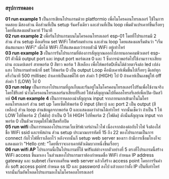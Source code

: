 ### สรุปการทดลอง
**01 run example 1** เป็นการเขียนโปรแกรมด้วย platformio เพื่อไมโครคอนโทรลเลอร์ ใช้ในการทดสอบ มีสองส่วน คือส่วนที่เป็น setup รันครั้งเดียว และส่วนที่เป็น loop เพิ่มตัวแปรเคาท์ขึ้นเรื่อยๆ โดยที่แสดงผลตัวเคาท์ 1วินาที  
**02 run example 2** เพื่อรันโปรแกรมบนไมโครคอนโทรลเลอร์ esp-01 โดยที่โปรแกรมมี 2 ส่วน ส่วน setup คือเตรียม set WiFi ให้พร้อมทำงาน และส่วน loop โดยแสดงผลเริ่มต้นว่า "เริ่มต้นสแกนหา WiFi" เมื่อได้ WiFi ก็ให้แสดงผลว่ารอบตัวมี WiFi อยู่เท่าไหร่  
**03 run example 3** เป็นการรันโปรแกรมที่ต้องการสัญญาณออกไปภายนอกคอมพิวเตอร์ esp-01 ตัวนี้มี output port และ input port พอร์ตเลข 0 และ 1 ซึ่งการนำพอร์ตไปใช้งานเราจะเสียบผ่าน อะแดปเตอร์ สายพอร์ต 0 สีขาว พอร์ต 1 สีเหลือง เพื่อให้พอร์ต0เห็นได้ด้วยตาจึงต่อ led เปล่งแสง โปรแกรมทำหน้าที่ set ให้พอร์ต 0 เป็น output Loop คือนับเคาท์เพิ่มขึ้นไปเรื่อยๆ ดีเลย์ทุก ครึ่งวินาที 500 millisec ถ้าเคาท์เป็นเลขคี่ให้ on ส่งค่า 1 (HIGH) ไป 0 ถ้าเคาท์เป็นเลขคู่ให้ off ส่งค่า 1 (LOW) ไป 0  
**03 run relay** เป็นการเอาโปรแกรมที่ถูกเก็บและรันอยู่ในไมโครคอนโทรลเลอร์ไปรันเพื่อใช้งานจริง โดยใช้รีเลย์ นำไมโครคอนโทรลเลอร์มาเสียบที่รีเลย์ ให้ส่งสัญญาณไปที่คอลโทรลรีเลย์เพื่อเปิด-ปิดสวิทช์
**04 run example 4** เป็นการทดลองนำสัญญาณ input จากภายนอกเข้ามาในไมโครคอนโทรลเลอร์ ส่วน set up โดยเซ็ตให้พอร์ต 0 input (สีขาว) และ port 2 เป็น output (สีเหลือง) ส่วน loop อ่านข้อมูลจากพอร์ต 0 และแสดงผลว่าอ่านได้เท่าไหร่ จากนั้นเช็คว่า ถ้าเป็น 1 ให้ LOW ไปที่พอร์ต 2 (ไฟดับ) ถ้าเป็น 0 ให้ HIGH ไปที่พอร์ต 2 (ไฟติด) ดังนั้นสัญญาณ input จากพอร์ต 0 เป็นตัวควบคุมให้ไฟเปิดหรือปิด  
**05 run wifi** เป็นการทดลองโปรแกรมเว็บเซิร์ฟเวอร์ผ่านไวไฟ เนื่องจากต้องต่อกับไวไฟ จึงต้องใส่ชื่อ WiFi ssid และรหัสผ่าน  ส่วน setup ประมาณบรรทัดที่ 15 ถึง 22 ของโปรแกรมเป็นการ connect กับไวไฟที่เราเลือกไว้ หลังจากนั้นก็ setup web server ของเรา ถ้ามีการเชื่อมโยงก็จะแสดงผลว่า "Hello cnt: "โดยที่เราจะเอาเคาท์ตัวเดิมบวกหนึ่งขึ้นเรื่อยๆ  
**06 run wifi AP** โปรแกรมนี้เป็นโปรแกรมที่ใช้ wifiแต่ต่างจากตัวอย่างที่ 5 ตรงที่โปรแกรมนี้สร้าง WiFi access ขึ้นมาเอง ในส่วนของโปรแกรมเราต้องกำหนดชื่อ WiFi กำหนด IP address gateway และ subnet เริ่มจากเตรียม web server แล้วก็สร้าง access point โดยการรันคำสั่ง soft access point กำหนด ss ID และ password ลงไป แล้วบอกว่าตั้ง IP เป็นที่เท่าไหร่ จากนั้นเริ่มอัพโหลดโปรแกรมลงในไมโครคอลโทรลเลอร์  
